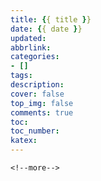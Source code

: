 ```yaml
---
title: {{ title }}
date: {{ date }}
updated:
abbrlink:
categories:
- []
tags:
description:
cover: false
top_img: false
comments: true
toc:
toc_number:
katex:
---
```




```
<!--more-->
```